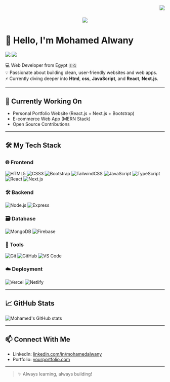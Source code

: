 <img align="right" src="https://visitor-badge.laobi.icu/badge?page_id=mohamed-alwany.mohamed-alwany">

<h1 align="center">
  <a href="https://git.io/typing-svg">
    <img src="https://readme-typing-svg.herokuapp.com/?lines=Welcome!+👋;I+am+Mohamed+Alwany.;Web+Developer+from+Egypt.&center=true&size=30">
  </a>
</h1>

# 👋 Hello, I'm Mohamed Alwany

[![](https://img.shields.io/badge/-@mohamedalwany-%23181717?style=flat-square&logo=github)](https://github.com/mohamed-alwany)
[![](https://img.shields.io/website?color=0ab9e6&style=flat-square&up_message=Portfolio&url=https%3A%2F%2Fyourportfolio.com)](https://yourportfolio.com) <!-- غيّر الرابط -->

💻 Web Developer from Egypt 🇪🇬  
💡 Passionate about building clean, user-friendly websites and web apps.  
⚡ Currently diving deeper into **Html**, **css**, **JavaScript**, and **React**, **Next.js**.

---

## 🚀 Currently Working On

- Personal Portfolio Website (React.js + Next.js + Bootstrap)
- E-commerce Web App (MERN Stack)
- Open Source Contributions

---

## 🛠 My Tech Stack

### 🌐 Frontend
![HTML5](https://img.shields.io/badge/-HTML5-E34F26?style=flat-square&logo=html5&logoColor=white)
![CSS3](https://img.shields.io/badge/-CSS3-1572B6?style=flat-square&logo=css3)
![Bootstrap](https://img.shields.io/badge/-Bootstrap-%234B32C3?style=flat-square&logo=Bootstrap&logoColor=ffffff)
![TailwindCSS](https://img.shields.io/badge/-TailwindCSS-38B2AC?style=flat-square&logo=tailwind-css)
![JavaScript](https://img.shields.io/badge/-JavaScript-F7DF1C?style=flat-square&logo=javascript&logoColor=000)
![TypeScript](https://img.shields.io/badge/-TypeScript-007ACC?style=flat-square&logo=typescript)
![React](https://img.shields.io/badge/-React-61DAFB?style=flat-square&logo=react&logoColor=000)
![Next.js](https://img.shields.io/badge/-Next.js-000000?style=flat-square&logo=nextdotjs)

### 🛠 Backend
![Node.js](https://img.shields.io/badge/-Node.js-339933?style=flat-square&logo=nodedotjs&logoColor=white)
![Express](https://img.shields.io/badge/-Express.js-000000?style=flat-square&logo=express)

### 🗃 Database
![MongoDB](https://img.shields.io/badge/-MongoDB-47A248?style=flat-square&logo=mongodb)
![Firebase](https://img.shields.io/badge/-Firebase-FFCA28?style=flat-square&logo=firebase)

### 🔧 Tools
![Git](https://img.shields.io/badge/-Git-F05032?style=flat-square&logo=git)
![GitHub](https://img.shields.io/badge/-GitHub-181717?style=flat-square&logo=github)
![VS Code](https://img.shields.io/badge/-VSCode-007ACC?style=flat-square&logo=visual-studio-code)

### ☁️ Deployment
![Vercel](https://img.shields.io/badge/-Vercel-000000?style=flat-square&logo=vercel)
![Netlify](https://img.shields.io/badge/-Netlify-00C7B7?style=flat-square&logo=netlify)

---

## 📈 GitHub Stats

![Mohamed's GitHub stats](https://github-readme-stats.vercel.app/api?username=mohamed-alwany&show_icons=true&theme=dracula)

---

## 📫 Connect With Me

- LinkedIn: [linkedin.com/in/mohamedalwany](https://www.linkedin.com/feed/?trk=404_page)  
- Portfolio: [yourportfolio.com](https://yourportfolio.com)  

---

> ✨ Always learning, always building!
